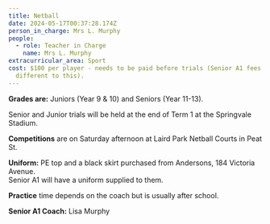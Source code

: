 ```yaml
---
title: Netball
date: 2024-05-17T00:37:28.174Z
person_in_charge: Mrs L. Murphy
people:
  - role: Teacher in Charge
    name: Mrs L. Murphy
extracurricular_area: Sport
cost: $100 per player - needs to be paid before trials (Senior A1 fees are
  different to this).
---
```

**Grades are:** Juniors (Year 9 & 10) and Seniors (Year 11-13).

Senior and Junior trials will be held at the end of Term 1 at the Springvale Stadium.

**Competitions** are on Saturday afternoon at Laird Park Netball Courts in Peat St.

**Uniform:** PE top and a black skirt purchased from Andersons, 184 Victoria Avenue.  
Senior A1 will have a uniform supplied to them.

**Practice** time depends on the coach but is usually after school.

**Senior A1 Coach:** Lisa Murphy